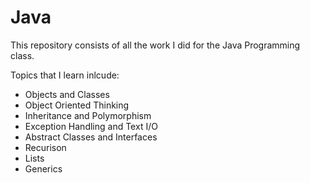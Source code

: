 # Java 

This repository consists of all the work I did for the Java Programming class.

Topics that I learn inlcude:
  - Objects and Classes
  - Object Oriented Thinking
  - Inheritance and Polymorphism
  - Exception Handling and Text I/O
  - Abstract Classes and Interfaces
  - Recurison
  - Lists
  - Generics
